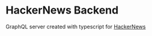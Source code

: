 # HackerNews Backend

GraphQL server created with typescript for [HackerNews](https://github.com/cemmanuelsr/hackernews-react)
